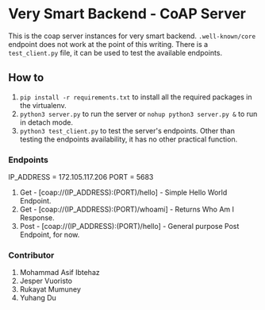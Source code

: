 # Very Smart Backend - CoAP Server

This is the coap server instances for very smart backend. `.well-known/core` endpoint does not work at the point of this writing. There is a `test_client.py` file, it can be used to test the available endpoints.

## How to

1. `pip install -r requirements.txt` to install all the required packages in the virtualenv.
2. `python3 server.py` to run the server or `nohup python3 server.py &` to run in detach mode.
3. `python3 test_client.py` to test the server's endpoints. Other than testing the endpoints availability, it has no other practical function. 

### Endpoints

IP_ADDRESS = 172.105.117.206
PORT = 5683

1. Get - [coap://(IP_ADDRESS):(PORT)/hello] - Simple Hello World Endpoint.
2. Get - [coap://(IP_ADDRESS):(PORT)/whoami] - Returns Who Am I Response.
3. Post - [coap://(IP_ADDRESS):(PORT)/hello] - General purpose Post Endpoint, for now.

### Contributor

1. Mohammad Asif Ibtehaz
2. Jesper Vuoristo
3. Rukayat Mumuney
4. Yuhang Du

